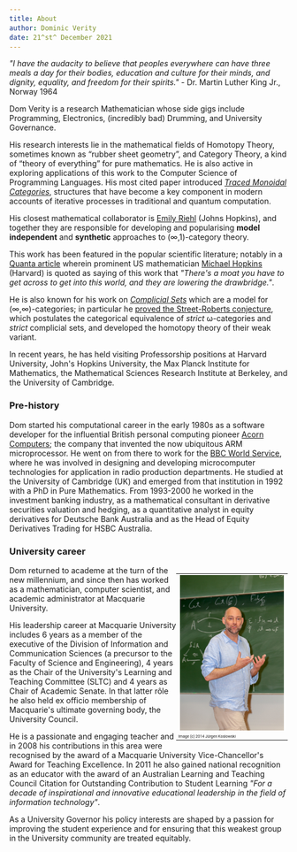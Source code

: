 ```yaml
---
title: About
author: Dominic Verity
date: 21^st^ December 2021
---
```


*\"I have the audacity to believe that peoples everywhere can have three meals a day for their bodies, education and culture for their minds, and dignity, equality, and freedom for their spirits.\"* - Dr. Martin Luther King Jr., Norway 1964

Dom Verity is a research Mathematician whose side gigs include Programming, Electronics, (incredibly bad) Drumming, and University Governance.

His research interests lie in the mathematical fields of Homotopy Theory, sometimes known as “rubber sheet geometry”, and Category Theory, a kind of “theory of everything” for pure mathematics. He is also active in exploring applications of this work to the Computer Science of Programming Languages. His most cited paper introduced [_Traced Monoidal Categories_](https://ncatlab.org/nlab/show/traced+monoidal+category#JoyalStreetVerity96), structures that have become a key component in modern accounts of iterative processes in traditional and quantum computation. 

His closest mathematical collaborator is [Emily Riehl](https://en.wikipedia.org/wiki/Emily_Riehl) (Johns Hopkins), and together they are responsible for developing and popularising **model independent** and **synthetic** approaches to (∞,1)-category theory.  

<!--more-->

This work has been featured in the popular scientific literature; notably in a [Quanta article](https://www.quantamagazine.org/with-category-theory-mathematics-escapes-from-equality-20191010/) wherein prominent US mathematician [Michael Hopkins](https://en.wikipedia.org/wiki/Michael_J._Hopkins) (Harvard) is quoted as saying of this work that _"There's a moat you have to get across to get into this world, and they are lowering the drawbridge."_.

He is also known for his work on [_Complicial Sets_](https://math.jhu.edu/~eriehl/complicial.pdf) which are a model for (∞,∞)-categories; in particular he [proved the Street-Roberts conjecture](https://www.ams.org/books/memo/0905/), which postulates the categorical equivalence of _strict_ ω-categories and _strict_ complicial sets, and developed the homotopy theory of their weak variant.

In recent years, he has held visiting Professorship positions at Harvard University, John's Hopkins University, the Max Planck Institute for Mathematics, the Mathematical Sciences Research Institute at Berkeley, and the University of Cambridge.

### Pre-history

Dom started his computational career in the early 1980s as a software developer for the influential British personal computing pioneer [Acorn Computers](https://en.wikipedia.org/wiki/Acorn_Computers); the company that invented the now ubiquitous ARM microprocessor. He went on from there to work for the [BBC World Service](https://en.wikipedia.org/wiki/BBC_World_Service), where he was involved in designing and developing microcomputer technologies for application in radio production departments. He studied at the University of Cambridge (UK) and emerged from that institution in 1992 with a PhD in Pure Mathematics. From 1993-2000 he worked in the investment banking industry, as a mathematical consultant in derivative securities valuation and hedging, as a quantitative analyst in equity derivatives for Deutsche Bank Australia and as the Head of Equity Derivatives Trading for HSBC Australia.

### University career

<table style="float: right; width: 40%">
<tr><td><img src="../images/dom_at_CT14.jpg" title="Image (c) 2014 
 Jürgen Koslowski"/></td></tr>
<tr><td style="font-family: Roboto; font-size: 50%;">Image (c) 2014 
 Jürgen Koslowski</td></tr>
</table>

Dom returned to academe at the turn of the new millennium, and since then has worked as a mathematician, computer scientist, and academic administrator at Macquarie University.

His leadership career at Macquarie University includes 6 years as a member of the executive of the Division of Information and Communication Sciences (a precursor to the Faculty of Science and Engineering), 4 years as the Chair of the University's Learning and Teaching Committee (SLTC) and 4 years as Chair of Academic Senate. In that latter rôle he also held ex officio membership of Macquarie's ultimate governing body, the University Council.

He is a passionate and engaging teacher and in 2008 his contributions in this area were recognised by the award of a Macquarie University Vice-Chancellor's Award for Teaching Excellence. In 2011 he also gained national recognition as an educator with the award of an Australian Learning and Teaching Council Citation for Outstanding Contribution to Student Learning _"For a decade of inspirational and innovative educational leadership in the field of information technology"_.

As a University Governor his policy interests are shaped by a passion for improving the student experience and for ensuring that this weakest group in the University community are treated equitably.
